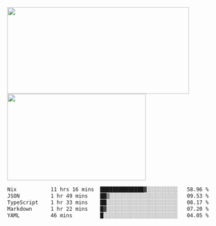 <a href="https://github.com/anuraghazra/github-readme-stats">
  <img height=200 width=420 align="center" src="https://github-readme-stats.vercel.app/api?username=airRnot1106&hide_title=true&show_icons=true&rank_icon=github" />
</a>
<a href="https://github.com/anuraghazra/convoychat">
  <img height=200 width=320 align="center" src="https://github-readme-stats.vercel.app/api/top-langs/?username=airRnot1106&hide_title=true&layout=compact&hide=html,css" />
</a>

<!--START_SECTION:waka-->

```txt
Nix           11 hrs 16 mins  ██████████████▓░░░░░░░░░░   58.96 %
JSON          1 hr 49 mins    ██▒░░░░░░░░░░░░░░░░░░░░░░   09.53 %
TypeScript    1 hr 33 mins    ██░░░░░░░░░░░░░░░░░░░░░░░   08.17 %
Markdown      1 hr 22 mins    █▓░░░░░░░░░░░░░░░░░░░░░░░   07.20 %
YAML          46 mins         █░░░░░░░░░░░░░░░░░░░░░░░░   04.05 %
```

<!--END_SECTION:waka-->
